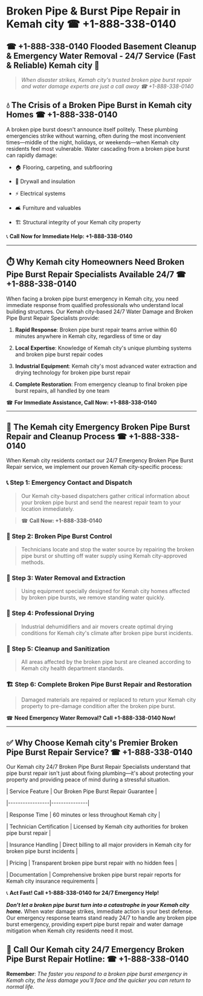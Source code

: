 # Broken Pipe & Burst Pipe Repair in Kemah city ☎ +1-888-338-0140  
## ☎ +1-888-338-0140 Flooded Basement Cleanup & Emergency Water Removal - 24/7 Service (Fast & Reliable) Kemah city 🚨  

> *When disaster strikes, Kemah city's trusted broken pipe burst repair and water damage experts are just a call away ☎ +1-888-338-0140*  

## 💧 The Crisis of a Broken Pipe Burst in Kemah city Homes ☎ +1-888-338-0140  

A broken pipe burst doesn't announce itself politely. These plumbing emergencies strike without warning, often during the most inconvenient times—middle of the night, holidays, or weekends—when Kemah city residents feel most vulnerable. Water cascading from a broken pipe burst can rapidly damage:  

* 🏠 Flooring, carpeting, and subflooring  
* 🧱 Drywall and insulation  
* ⚡ Electrical systems  
* 🛋️ Furniture and valuables  
* 🏗️ Structural integrity of your Kemah city property  

📞 **Call Now for Immediate Help: +1-888-338-0140**  

---  

## ⏱️ Why Kemah city Homeowners Need Broken Pipe Burst Repair Specialists Available 24/7 ☎ +1-888-338-0140  

When facing a broken pipe burst emergency in Kemah city, you need immediate response from qualified professionals who understand local building structures. Our Kemah city-based 24/7 Water Damage and Broken Pipe Burst Repair Specialists provide:  

1. **Rapid Response**: Broken pipe burst repair teams arrive within 60 minutes anywhere in Kemah city, regardless of time or day  
2. **Local Expertise**: Knowledge of Kemah city's unique plumbing systems and broken pipe burst repair codes  
3. **Industrial Equipment**: Kemah city's most advanced water extraction and drying technology for broken pipe burst repair  
4. **Complete Restoration**: From emergency cleanup to final broken pipe burst repairs, all handled by one team  

☎ **For Immediate Assistance, Call Now: +1-888-338-0140**  

---  

## 🔧 The Kemah city Emergency Broken Pipe Burst Repair and Cleanup Process ☎ +1-888-338-0140  

When Kemah city residents contact our 24/7 Emergency Broken Pipe Burst Repair service, we implement our proven Kemah city-specific process:  

### 📞 Step 1: Emergency Contact and Dispatch  
> Our Kemah city-based dispatchers gather critical information about your broken pipe burst and send the nearest repair team to your location immediately.  
> ☎ **Call Now: +1-888-338-0140**  

### 🚿 Step 2: Broken Pipe Burst Control  
> Technicians locate and stop the water source by repairing the broken pipe burst or shutting off water supply using Kemah city-approved methods.  

### 🌊 Step 3: Water Removal and Extraction  
> Using equipment specially designed for Kemah city homes affected by broken pipe bursts, we remove standing water quickly.  

### 💨 Step 4: Professional Drying  
> Industrial dehumidifiers and air movers create optimal drying conditions for Kemah city's climate after broken pipe burst incidents.  

### 🧼 Step 5: Cleanup and Sanitization  
> All areas affected by the broken pipe burst are cleaned according to Kemah city health department standards.  

### 🏗️ Step 6: Complete Broken Pipe Burst Repair and Restoration  
> Damaged materials are repaired or replaced to return your Kemah city property to pre-damage condition after the broken pipe burst.  

☎ **Need Emergency Water Removal? Call +1-888-338-0140 Now!**  

---  

## ✅ Why Choose Kemah city's Premier Broken Pipe Burst Repair Service? ☎ +1-888-338-0140  

Our Kemah city 24/7 Broken Pipe Burst Repair Specialists understand that pipe burst repair isn't just about fixing plumbing—it's about protecting your property and providing peace of mind during a stressful situation.  

| Service Feature | Our Broken Pipe Burst Repair Guarantee |  
|-----------------|---------------|  
| Response Time | 60 minutes or less throughout Kemah city |  
| Technician Certification | Licensed by Kemah city authorities for broken pipe burst repair |  
| Insurance Handling | Direct billing to all major providers in Kemah city for broken pipe burst incidents |  
| Pricing | Transparent broken pipe burst repair with no hidden fees |  
| Documentation | Comprehensive broken pipe burst repair reports for Kemah city insurance requirements |  

📞 **Act Fast! Call +1-888-338-0140 for 24/7 Emergency Help!**  

***Don't let a broken pipe burst turn into a catastrophe in your Kemah city home.*** When water damage strikes, immediate action is your best defense. Our emergency response teams stand ready 24/7 to handle any broken pipe burst emergency, providing expert pipe burst repair and water damage mitigation when Kemah city residents need it most.  

## 📱 Call Our Kemah city 24/7 Emergency Broken Pipe Burst Repair Hotline: ☎ +1-888-338-0140  

**Remember**: *The faster you respond to a broken pipe burst emergency in Kemah city, the less damage you'll face and the quicker you can return to normal life.*